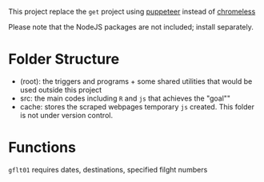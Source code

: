 This project replace the `get` project using [puppeteer](!https://github.com/puppeteer/puppeteer/tree/v3.1.0) instead of [chromeless](!https://github.com/prisma-archive/chromeless)

Please note that the NodeJS packages are not included; install separately.

# Folder Structure

- (root): the triggers and programs + some shared utilities that would be used outside this project
- src: the main codes including `R` and `js` that achieves the "goal""
- cache: stores the scraped webpages temporary `js` created. This folder is not under version control.

# Functions

`gflt01` requires dates, destinations, specified filght numbers


